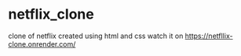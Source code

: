 # netflix_clone
clone of netflix created using html and css
watch it on 
https://netfllix-clone.onrender.com/
